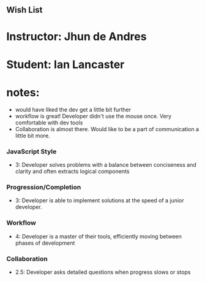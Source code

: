 ## Wish List
# Instructor: Jhun de Andres
# Student: Ian Lancaster

# notes:
- would have liked the dev get a little bit further
- workflow is great! Developer didn't use the mouse once. Very comfortable with dev tools
- Collaboration is almost there. Would like to be a part of communication a little bit more.


### JavaScript Style

* 3: Developer solves problems with a balance between conciseness and clarity and often extracts logical components

### Progression/Completion

* 3: Developer is able to implement solutions at the speed of a junior developer.

### Workflow

* 4: Developer is a master of their tools, efficiently moving between phases of development

### Collaboration

* 2.5: Developer asks detailed questions when progress slows or stops
